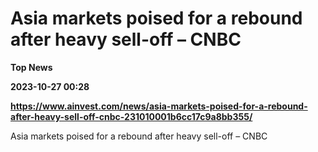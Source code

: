 # Asia markets poised for a rebound after heavy sell-off – CNBC
**Top News**

**2023-10-27 00:28**

**https://www.ainvest.com/news/asia-markets-poised-for-a-rebound-after-heavy-sell-off-cnbc-231010001b6cc17c9a8bb355/**

Asia markets poised for a rebound after heavy sell-off – CNBC